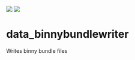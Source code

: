 ![](https://github.com/DeanoC/data_binnybundlewriter/Build/badge.svg)
![](https://github.com/DeanoC/data_binnybundlewriter/Test/badge.svg)

# data_binnybundlewriter
Writes binny bundle files
